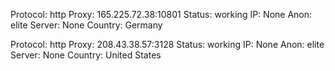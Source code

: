 Protocol: http
Proxy: 165.225.72.38:10801
Status: working
IP: None
Anon: elite
Server: None
Country: Germany

Protocol: http
Proxy: 208.43.38.57:3128
Status: working
IP: None
Anon: elite
Server: None
Country: United States

